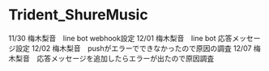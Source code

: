 # Trident_ShureMusic
 
11/30 梅木梨音　line bot webhook設定
12/01 梅木梨音　line bot 応答メッセージ設定
12/02 梅木梨音　pushがエラーでできなかったので原因の調査
12/07 梅木梨音　応答メッセージを追加したらエラーが出たので原因調査



